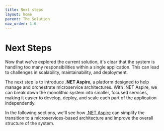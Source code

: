 ```yaml
---
title: Next steps
layout: home
parent: The Solution
nav_order: 1.6
---
```


# Next Steps

Now that we've explored the current solution, it's clear that the system is handling too many responsibilities within a single application. This can lead to challenges in scalability, maintainability, and deployment.

The next step is to introduce **.NET Aspire**, a platform designed to help manage and orchestrate microservice architectures. With .NET Aspire, we can break down the monolithic system into smaller, focused services, making it easier to develop, deploy, and scale each part of the application independently.

In the following sections, we'll see how [.NET Aspire](../Aspire/) can simplify the transition to a microservices-based architecture and improve the overall structure of the system.